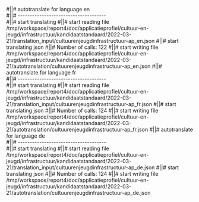 #||# autotranslate for language en  
#||# -------------------------------------  
#||# start translating
#||# start reading file /tmp/workspace/report4/doc/applicatieprofiel/cultuur-en-jeugd/infrastructuur/kandidaatstandaard/2022-03-21/translation_input/cultuurenjeugdinfrastructuur-ap_en.json
#||# start translating json
#||# Number of calls: 122
#||# start writing file /tmp/workspace/report4/doc/applicatieprofiel/cultuur-en-jeugd/infrastructuur/kandidaatstandaard/2022-03-21/autotranslation/cultuurenjeugdinfrastructuur-ap_en.json
#||# autotranslate for language fr  
#||# -------------------------------------  
#||# start translating
#||# start reading file /tmp/workspace/report4/doc/applicatieprofiel/cultuur-en-jeugd/infrastructuur/kandidaatstandaard/2022-03-21/translation_input/cultuurenjeugdinfrastructuur-ap_fr.json
#||# start translating json
#||# Number of calls: 124
#||# start writing file /tmp/workspace/report4/doc/applicatieprofiel/cultuur-en-jeugd/infrastructuur/kandidaatstandaard/2022-03-21/autotranslation/cultuurenjeugdinfrastructuur-ap_fr.json
#||# autotranslate for language de  
#||# -------------------------------------  
#||# start translating
#||# start reading file /tmp/workspace/report4/doc/applicatieprofiel/cultuur-en-jeugd/infrastructuur/kandidaatstandaard/2022-03-21/translation_input/cultuurenjeugdinfrastructuur-ap_de.json
#||# start translating json
#||# Number of calls: 124
#||# start writing file /tmp/workspace/report4/doc/applicatieprofiel/cultuur-en-jeugd/infrastructuur/kandidaatstandaard/2022-03-21/autotranslation/cultuurenjeugdinfrastructuur-ap_de.json
